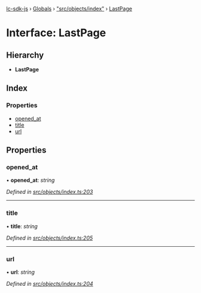 [lc-sdk-js](../README.md) › [Globals](../globals.md) › ["src/objects/index"](../modules/_src_objects_index_.md) › [LastPage](_src_objects_index_.lastpage.md)

# Interface: LastPage

## Hierarchy

* **LastPage**

## Index

### Properties

* [opened_at](_src_objects_index_.lastpage.md#opened_at)
* [title](_src_objects_index_.lastpage.md#title)
* [url](_src_objects_index_.lastpage.md#url)

## Properties

###  opened_at

• **opened_at**: *string*

*Defined in [src/objects/index.ts:203](https://github.com/livechat/lc-sdk-js/blob/5281c0a/src/objects/index.ts#L203)*

___

###  title

• **title**: *string*

*Defined in [src/objects/index.ts:205](https://github.com/livechat/lc-sdk-js/blob/5281c0a/src/objects/index.ts#L205)*

___

###  url

• **url**: *string*

*Defined in [src/objects/index.ts:204](https://github.com/livechat/lc-sdk-js/blob/5281c0a/src/objects/index.ts#L204)*
